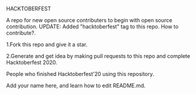 HACKTOBERFEST

A repo for new open source contributers to begin with open source contribution.
UPDATE: Added "hacktoberfest" tag to this repo.
How to contribute?.

1.Fork this repo and give it a star.

2.Generate and get idea by making pull requests to this repo and complete Hacktoberfest 2020.

People who finished Hacktoberfest'20 using this repository.

Add your name here, and learn how to edit README.md.